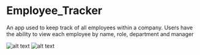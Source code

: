 # Employee_Tracker

An app used to keep track of all employees within a company. Users have the ability to view each employee by name, role, department and manager 

![alt text](https://github.com/[ambervangieson]/[Employee_Tracker]/blob/[main]/[assets]/database.jpg?raw=true)
![alt text](https://github.com/[ambervangieson]/[Employee_Tracker]/blob/[main]/[assets]/functioning.png?raw=true)
